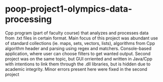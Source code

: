 # poop-project1-olympics-data-processing
Cpp program (part of faculty course) that analyzes and processes data from .txt files in certain format. Main focus of this project was abundant use of standard collections (ie. maps, sets, vectors, lists), algorithms from Cpp algorithm header and parsing using regex and matchers. Console-based application, where user can choose filters to get wanted output. Second project was on the same topic, but GUI orriented and written in Java/Cpp with intentions to link them through the .dll libraries, but is hidden due to academic integrity. Minor errors present here were fixed in the second project
